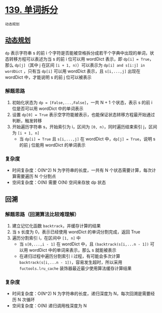 # [139. 单词拆分](https://leetcode-cn.com/problems/word-break/solution/dan-ci-chai-fen-by-leetcode-solution/)

`动态规划`

## [动态规划](https://leetcode-cn.com/problems/word-break/solution/dong-tai-gui-hua-ji-yi-hua-hui-su-zhu-xing-jie-shi/)

`dp` 表示字符串 s 的前 i 个字符是否能被空格拆分成若干个字典中出现的单词，状态转移方程可以表述为当 s 的前 i 位可以用 wordDict 表示，即 `dp[i] = True`，那么 `dp[j]`（其中 j 在区间 `[i + 1, n)`）可以表示为 `dp[i] and s[i:j] in wordDict`
，只有当 `dp[i]` 可以用 wordDict 表示，且 `s[i,...,j]` 出现在 wordDict 中，才能说明 s 的前 j 位可以被表示

### 解题思路

1. 初始化状态为 `dp = [False,...,False]`，一共 N + 1 个状态，表示 s 的前 i 位是否可以用 wordDict 中的单词表示
2. 设置 `dp[0] = True` 表示空字符能被表示，也能保证状态转移方程最开始通过判断，触发转移
3. 开始遍历字符串 s，开始索引为 i，区间为 `[0, n)`，同时遍历结束索引 j，区间为 `[i + 1, n]`
    - 当 `dp[i] = True` 且 `s[i,...,j]` 在 wordDict 中，`dp[j] = True`，说明 s 的前 j 位能用 wordDict 的单词表示

### 复杂度

- 时间复杂度：O(N^2) N 为字符串的长度，一共有 N 个状态需要计算，每次计算需要遍历 N 个分割点
- 空间复杂度：O(N) 需要 O(N) 空间来存放 dp 状态

## **回溯**

### 解题思路（回溯算法比较难理解）

1. 建立记忆化函数 `backtrack`，并缓存计算的结果
2. 当 s 长度为 0，表示已经使用 wordDict 的单词分割完成，返回 True
3. 遍历分割索引 i，在区间中 `[1, n]` 中
    - 当 `s[0,...,i - 1]` 在 wordDict 中，且 `(backtrack(s[i,...n - 1])` 可以用 wordDict 中的单词来表示，那么 s 就能被表示
    - 在递归过程中遍历分割索引 i 过程，有可能会多次计算 `backtrack(s[i,...n - 1])`，容易发生超时，所以采用 `fuctools.lru_cache` 装饰器最近最少使用算法缓存计算结果

### 复杂度

- 时间复杂度：O(N^2) N 为字符串的长度，递归深度为 N，每次回溯是需要经历 N 次循环
- 空间复杂度：O(N) 递归调用栈深度为 N
